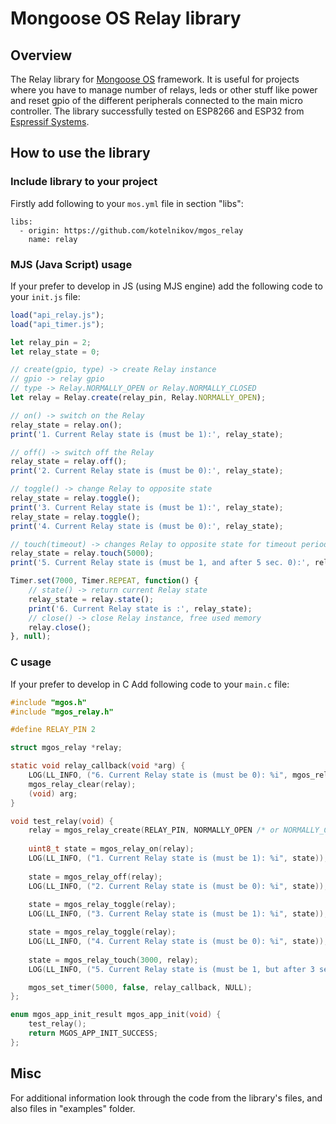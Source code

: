 # Mongoose OS Relay library

## Overview
The Relay library for [Mongoose OS](https://mongoose-os.com/) framework. It is useful for projects where you have to manage number of relays, leds or other stuff like power and reset gpio of the different peripherals connected to the main micro controller. The library successfully tested on ESP8266 and ESP32 from [Espressif Systems](https://www.espressif.com/).

## How to use the library
### Include library to your project
Firstly add following to your ```mos.yml``` file in section "libs":

```
libs:
  - origin: https://github.com/kotelnikov/mgos_relay
    name: relay
```

### MJS (Java Script) usage
If your prefer to develop in JS (using MJS engine) add the following code to your ```init.js``` file:

```js
load("api_relay.js");
load("api_timer.js");

let relay_pin = 2;
let relay_state = 0;

// create(gpio, type) -> create Relay instance
// gpio -> relay gpio
// type -> Relay.NORMALLY_OPEN or Relay.NORMALLY_CLOSED
let relay = Relay.create(relay_pin, Relay.NORMALLY_OPEN);

// on() -> switch on the Relay
relay_state = relay.on();
print('1. Current Relay state is (must be 1):', relay_state);

// off() -> switch off the Relay
relay_state = relay.off();
print('2. Current Relay state is (must be 0):', relay_state);

// toggle() -> change Relay to opposite state
relay_state = relay.toggle();
print('3. Current Relay state is (must be 1):', relay_state);
relay_state = relay.toggle();
print('4. Current Relay state is (must be 0):', relay_state);

// touch(timeout) -> changes Relay to opposite state for timeout period (in milliseconds)
relay_state = relay.touch(5000);
print('5. Current Relay state is (must be 1, and after 5 sec. 0):', relay_state);

Timer.set(7000, Timer.REPEAT, function() {
    // state() -> return current Relay state
    relay_state = relay.state();
    print('6. Current Relay state is :', relay_state);
    // close() -> close Relay instance, free used memory
    relay.close();
}, null);

```

### C usage
If your prefer to develop in C Add following code to your ```main.c``` file:
```c
#include "mgos.h"
#include "mgos_relay.h"

#define RELAY_PIN 2

struct mgos_relay *relay;

static void relay_callback(void *arg) {
    LOG(LL_INFO, ("6. Current Relay state is (must be 0): %i", mgos_relay_get_state(relay)));
    mgos_relay_clear(relay);
    (void) arg;
}

void test_relay(void) {
    relay = mgos_relay_create(RELAY_PIN, NORMALLY_OPEN /* or NORMALLY_CLOSED */);
    
    uint8_t state = mgos_relay_on(relay);
    LOG(LL_INFO, ("1. Current Relay state is (must be 1): %i", state));
    
    state = mgos_relay_off(relay);    
    LOG(LL_INFO, ("2. Current Relay state is (must be 0): %i", state));
    
    state = mgos_relay_toggle(relay);    
    LOG(LL_INFO, ("3. Current Relay state is (must be 1): %i", state));

    state = mgos_relay_toggle(relay);    
    LOG(LL_INFO, ("4. Current Relay state is (must be 0): %i", state));
    
    state = mgos_relay_touch(3000, relay);  
    LOG(LL_INFO, ("5. Current Relay state is (must be 1, but after 3 sec. 0): %i", state));

    mgos_set_timer(5000, false, relay_callback, NULL);
};

enum mgos_app_init_result mgos_app_init(void) {
    test_relay();
    return MGOS_APP_INIT_SUCCESS;
};
```

## Misc
For additional information look through the code from the library's files, and also files in "examples" folder.